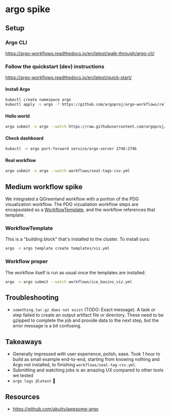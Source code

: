 # argo spike

## Setup

### Argo CLI

<https://argo-workflows.readthedocs.io/en/latest/walk-through/argo-cli/>


### Follow the quickstart (dev) instructions

<https://argo-workflows.readthedocs.io/en/latest/quick-start/>

#### Install Argo

```bash
kubectl create namespace argo
kubectl apply -n argo -f https://github.com/argoproj/argo-workflows/releases/download/v3.5.6/quick-start-minimal.yaml
```


#### Hello world

```bash
argo submit -n argo --watch https://raw.githubusercontent.com/argoproj/argo-workflows/main/examples/hello-world.yaml
```


#### Check dashboard

```bash
kubectl -n argo port-forward service/argo-server 2746:2746
```


#### Real workflow

```bash
argo submit -n argo --watch workflows/seal-tags-csv.yml
```


## Medium workflow spike

We integrated a QGreenland workflow with a portion of the PDG visualization workflow.
The PDG vizualiation workflow steps are encapsulated as a
[WorkflowTemplate](https://argo-workflows.readthedocs.io/en/latest/workflow-templates/),
and the workflow references that template.

### WorkflowTemplate

This is a "building block" that's installed to the cluster. To install ours:

```bash
argo -n argo template create templates/viz.yml
```


### Workflow proper

The workflow itself is run as usual once the templates are installed:

```bash
argo -n argo submit --watch workflows/ice_basins_viz.yml
```


## Troubleshooting

* `something.tar.gz does not exist` (TODO: Exact message). A task or step failed to
  create an output artifact file or directory. These need to be gzipped to complete the
  job and provide data to the next step, but the error message is a bit confusing.


## Takeaways

* Generally impressed with user experience, polish, ease. Took 1 hour to build as small
  example end-to-end, starting from knowing nothing and Argo not installed, to
  finishing `workflows/seal-tag-csv.yml`.
* Submitting and watching jobs is an amazing UX compared to other tools we tested
* `argo logs @latest` :star_struck:


## Resources

* <https://github.com/akuity/awesome-argo>
